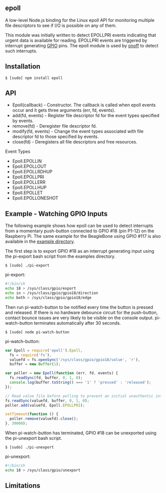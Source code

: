 ## epoll

A low-level Node.js binding for the Linux epoll API for monitoring multiple
file descriptors to see if I/O is possible on any of them.

This module was initially written to detect EPOLLPRI events indicating that
urgent data is available for reading. EPOLLPRI events are triggered by
interrupt generating [GPIO](https://www.kernel.org/doc/Documentation/gpio.txt)
pins. The epoll module is used by [onoff](https://github.com/fivdi/onoff)
to detect such interrupts.

## Installation

    $ [sudo] npm install epoll

## API

  * Epoll(callback) - Constructor. The callback is called when epoll events
    occur and it gets three arguments (err, fd, events).
  * add(fd, events) - Register file descriptor fd for the event types specified
    by events.
  * remove(fd) - Deregister file descriptor fd.
  * modify(fd, events) - Change the event types associated with file descriptor
    fd to those specified by events.
  * close(fd) - Deregisters all file descriptors and free resources.

Event Types

  * Epoll.EPOLLIN
  * Epoll.EPOLLOUT
  * Epoll.EPOLLRDHUP
  * Epoll.EPOLLPRI
  * Epoll.EPOLLERR
  * Epoll.EPOLLHUP
  * Epoll.EPOLLET
  * Epoll.EPOLLONESHOT

## Example - Watching GPIO Inputs

The following example shows how epoll can be used to detect interrupts from a
momentary push-button connected to GPIO #18 (pin P1-12) on the Raspberry Pi.
The same example for the BeagleBone using GPIO #117 is also available in the
[example directory](https://github.com/fivdi/epoll/tree/master/example/watch-button).

The first step is to export GPIO #18 as an interrupt generating input using
the pi-export bash script from the examples directory.

    $ [sudo] ./pi-export

pi-export:
```bash
#!/bin/sh
echo 18 > /sys/class/gpio/export
echo in > /sys/class/gpio/gpio18/direction
echo both > /sys/class/gpio/gpio18/edge
```

Then run pi-watch-button to be notified every time the button is pressed and
released. If there is no hardware debounce circuit for the push-button, contact
bounce issues are very likely to be visible on the console output.
pi-watch-button terminates automatically after 30 seconds.

    $ [sudo] node pi-watch-button


pi-watch-button:
```js
var Epoll = require('epoll').Epoll,
  fs = require('fs'),
  valuefd = fs.openSync('/sys/class/gpio/gpio18/value', 'r'),
  buffer = new Buffer(1);

var poller = new Epoll(function (err, fd, events) {
  fs.readSync(fd, buffer, 0, 1, 0);
  console.log(buffer.toString() === '1' ? 'pressed' : 'released');
});

// Read value file before polling to prevent an initial unauthentic interrupt
fs.readSync(valuefd, buffer, 0, 1, 0);
poller.add(valuefd, Epoll.EPOLLPRI);

setTimeout(function () {
  poller.remove(valuefd).close();
}, 30000);
```

When pi-watch-button has terminated, GPIO #18 can be unexported using the
pi-unexport bash script.

    $ [sudo] ./pi-unexport

pi-unexport:
```bash
#!/bin/sh
echo 18 > /sys/class/gpio/unexport
```

## Limitations

